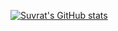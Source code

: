 <!-- - 👋 Hi, I’m @suvvrat
- 👀 I’m interested in Web Development, Photography & Arts
- 🌱 I’m currently learning  Web Development 
- 💞️ I’m looking to collaborate on Web Dev Projects
- 📫 How to reach me > https://suvratverma.netlify.app/ -->

[![Suvrat's GitHub stats](https://github-readme-stats.vercel.app/api?username=suvvrat)](https://github.com/anuraghazra/github-readme-stats)


